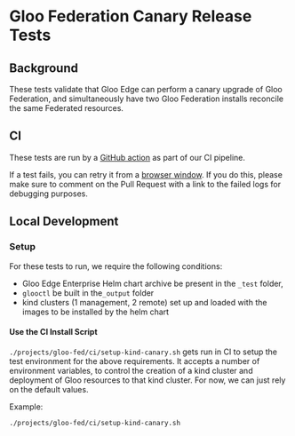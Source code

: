# Gloo Federation Canary Release Tests

## Background
These tests validate that Gloo Edge can perform a canary upgrade of Gloo Federation, and simultaneously have two Gloo Federation installs reconcile the same Federated resources.

## CI
These tests are run by a [GitHub action](https://github.com/solo-io/solo-projects/blob/master/.github/workflows/regression-tests.yaml) as part of our CI pipeline.

If a test fails, you can retry it from a [browser window](https://docs.github.com/en/actions/managing-workflow-runs/re-running-workflows-and-jobs#reviewing-previous-workflow-runs). If you do this, please make sure to comment on the Pull Request with a link to the failed logs for debugging purposes.

## Local Development

### Setup
For these tests to run, we require the following conditions:
- Gloo Edge Enterprise Helm chart archive be present in the `_test` folder,
- `glooctl` be built in the`_output` folder
- kind clusters (1 management, 2 remote) set up and loaded with the images to be installed by the helm chart

#### Use the CI Install Script
`./projects/gloo-fed/ci/setup-kind-canary.sh` gets run in CI to setup the test environment for the above requirements.
It accepts a number of environment variables, to control the creation of a kind cluster and deployment of Gloo resources to that kind cluster. For now, we can just rely on the default values.

Example:
```bash
./projects/gloo-fed/ci/setup-kind-canary.sh
```
